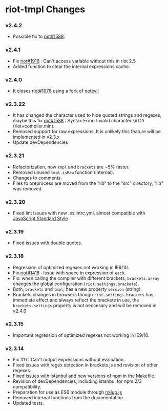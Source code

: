 # riot-tmpl Changes

### v2.4.2
- Possible fix to [riot#1588](https://github.com/riot/riot/issues/1588).

### v2.4.1
- Fix [riot#1916](https://github.com/riot/riot/issues/1916) : Can't access variable without this in riot 2.5
- Added function to clear the internal expressions cache.

### v2.4.0
- It closes [riot#1076](https://github.com/riot/riot/issues/1076) using a fork of [notevil](https://github.com/mmckegg/notevil)

### v2.3.22
- It has changed the character used to hide quoted strings and regexes, maybe this fix [riot#1588](https://github.com/riot/riot/issues/1588) : Syntax Error: Invalid character `\0129` (riot+compiler.min).
- Removed support for raw expressions. It is unlikely this feature will be implemented in v2.3.x
- Update devDependencies

### v2.3.21
- Refactorization, now `tmpl` and `brackets` are ~5% faster.
- Removed unused `tmpl.isRaw` function (internal).
- Changes to comments.
- Files to preprocess are moved from the "lib" to the "src" directory, "lib" was removed.

### v2.3.20
- Fixed lint issues with new .eslintrc.yml, almost compatible with [JavaScript Standard Style](http://standardjs.com/)

### v2.3.19
- Fixed issues with double quotes.

### v2.3.18
- Regression of optimized regexes not working in IE9/10.
- Fix [riot#1416](https://github.com/riot/riot/issues/1416) : Issue with space in expression of `each`.
- Fix: when calling the compiler with different brackets, `brackets.array` changes the global configuration (`riot.settings.brackets`).
- Both, `brackets` and `tmpl`, has a new property `version` (string).
- Brackets changes in browsers though `riot.settings.brackets` has immediate effect and always reflect the brackets in use, the `brackets.settings` property is not neccesary and will be removed in v2.4.0

### v2.3.15
- Important regression of optimized regexes not working in IE9/10.

### v2.3.14
- Fix #11 : Can't output expressions without evaluation.
- Fixed issues with regex detection in brackets.js and revision of other regexes.
- Fixed issues with istanbul and new versions of npm in the Makefile.
- Revision of devDependencies, including istanbul for npm 2/3 compatibility.
- Preparation for use as ES6 module through [rollup.js](http://rollupjs.org/)
- Removed internal functions from the documentation.
- Updated tests.
